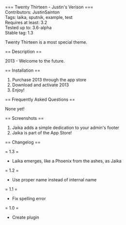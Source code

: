 === Twenty Thirteen - Justin's Verison ===  
Contributors: JustinSainton  
Tags: laika, sputnik, example, test  
Requires at least: 3.2  
Tested up to: 3.6-alpha  
Stable tag: 1.3

Twenty Thirteen is a most special theme.

== Description ==

2013 - Welcome to the future.

== Installation ==

1. Purchase 2013 through the app store
2. Download and activate 2013
3. Enjoy!

== Frequently Asked Questions ==

None yet!

== Screenshots ==

1. Jaika adds a simple dedication to your admin's footer
2. Jaika is part of the App Store!

== Changelog ==

= 1.3 =

* Laika emerges, like a Phoenix from the ashes, as Jaika

= 1.2 =

* Use proper name instead of internal name


= 1.1 =

* Fix spelling error


= 1.0 =

* Create plugin